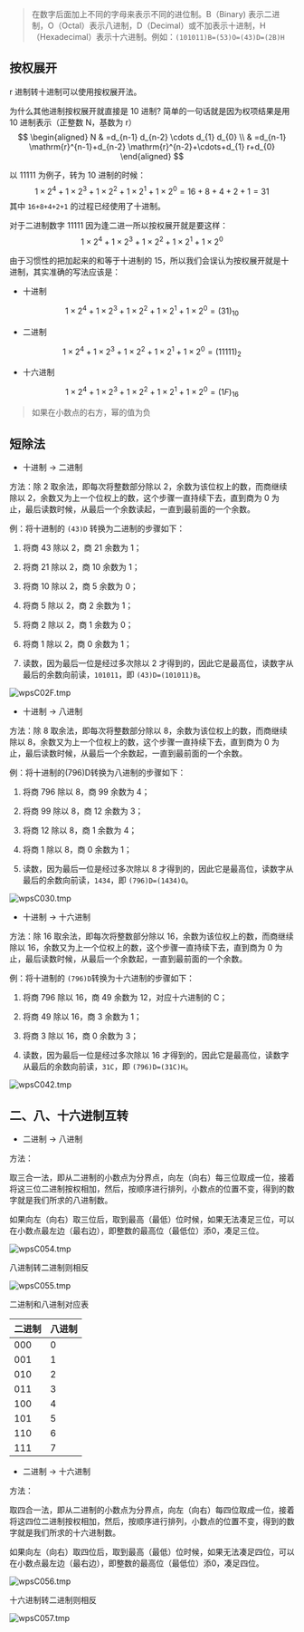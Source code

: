 > 在数字后面加上不同的字母来表示不同的进位制。B（Binary) 表示二进制，O（Octal）表示八进制，D（Decimal）或不加表示十进制，H（Hexadecimal）表示十六进制。例如：`(101011)B=(53)O=(43)D=(2B)H`

## 按权展开

r 进制转十进制可以使用按权展开法。

为什么其他进制按权展开就直接是 10 进制? 简单的一句话就是因为权项结果是用 10 进制表示（正整数 N，基数为 r）
$$
\begin{aligned}
N & =d_{n-1} d_{n-2} \cdots d_{1} d_{0} \\
& =d_{n-1} \mathrm{r}^{n-1}+d_{n-2} \mathrm{r}^{n-2}+\cdots+d_{1} r+d_{0}
\end{aligned}
$$

以 11111 为例子，转为 10 进制的时候：
$$
1 \times 2^{4}+1 \times 2^{3}+1 \times 2^{2}+1 \times 2^{1}+1 \times 2^{0}=16+8+4+2+1=31
$$
其中 `16+8+4+2+1` 的过程已经使用了十进制。

对于二进制数字 11111 因为逢二进一所以按权展开就是要这样：
$$
1 \times 2^{4}+1 \times 2^{3}+1 \times 2^{2}+1 \times 2^{1}+1 \times 2^{0}
$$

由于习惯性的把加起来的和等于十进制的 15，所以我们会误认为按权展开就是十进制，其实准确的写法应该是：

- 十进制


$$
1 \times 2^{4}+1 \times 2^{3}+1 \times 2^{2}+1 \times 2^{1}+1 \times 2^{0}=(31)_{10}
$$

- 二进制

$$
1 \times 2^{4}+1 \times 2^{3}+1 \times 2^{2}+1 \times 2^{1}+1 \times 2^{0}=(11111)_2
$$



- 十六进制

$$
1 \times 2^{4}+1 \times 2^{3}+1 \times 2^{2}+1 \times 2^{1}+1 \times 2^{0}=(1F)_{16}
$$

> 如果在小数点的右方，幂的值为负

## 短除法

- 十进制 → 二进制

方法：除 2 取余法，即每次将整数部分除以 2，余数为该位权上的数，而商继续除以 2，余数又为上一个位权上的数，这个步骤一直持续下去，直到商为 0 为止，最后读数时候，从最后一个余数读起，一直到最前面的一个余数。 

例：将十进制的 `(43)D` 转换为二进制的步骤如下：

1. 将商 43 除以 2，商 21 余数为 1；

2. 将商 21 除以 2，商 10 余数为 1；

3. 将商 10 除以 2，商 5 余数为 0；

4. 将商 5 除以 2，商 2 余数为 1；

5. 将商 2 除以 2，商 1 余数为 0； 

6. 将商 1 除以 2，商 0 余数为 1； 

7. 读数，因为最后一位是经过多次除以 2 才得到的，因此它是最高位，读数字从最后的余数向前读，`101011`，即 `(43)D=(101011)B`。

![wpsC02F.tmp](.assets/191446019539875.png)

- 十进制 → 八进制

方法：除 8 取余法，即每次将整数部分除以 8，余数为该位权上的数，而商继续除以 8，余数又为上一个位权上的数，这个步骤一直持续下去，直到商为 0 为止，最后读数时候，从最后一个余数起，一直到最前面的一个余数。

例：将十进制的(796)D转换为八进制的步骤如下：

1. 将商 796 除以 8，商 99 余数为 4；

2. 将商 99 除以 8，商 12 余数为 3；

3. 将商 12 除以 8，商 1 余数为 4；

4. 将商 1 除以 8，商 0 余数为 1；

5. 读数，因为最后一位是经过多次除以 8 才得到的，因此它是最高位，读数字从最后的余数向前读，`1434`，即 `(796)D=(1434)O`。

![wpsC030.tmp](.assets/191446033751877.png)

- 十进制 → 十六进制

方法：除 16 取余法，即每次将整数部分除以 16，余数为该位权上的数，而商继续除以 16，余数又为上一个位权上的数，这个步骤一直持续下去，直到商为 0 为止，最后读数时候，从最后一个余数起，一直到最前面的一个余数。

例：将十进制的 `(796)D`转换为十六进制的步骤如下：

1. 将商 796 除以 16，商 49 余数为 12，对应十六进制的 C；

2. 将商 49 除以 16，商 3 余数为 1；

3. 将商 3 除以 16，商 0 余数为 3；

4. 读数，因为最后一位是经过多次除以 16 才得到的，因此它是最高位，读数字从最后的余数向前读，`31C`，即 `(796)D=(31C)H`。

![wpsC042.tmp](.assets/191446083759737-20230209211827100.png)

## 二、八、十六进制互转

- 二进制 → 八进制

方法：

取三合一法，即从二进制的小数点为分界点，向左（向右）每三位取成一位，接着将这三位二进制按权相加，然后，按顺序进行排列，小数点的位置不变，得到的数字就是我们所求的八进制数。

如果向左（向右）取三位后，取到最高（最低）位时候，如果无法凑足三位，可以在小数点最左边（最右边），即整数的最高位（最低位）添0，凑足三位。

![wpsC054.tmp](.assets/191446144855271.png)

八进制转二进制则相反

![wpsC055.tmp](.assets/191446161888058.png)

二进制和八进制对应表

| 二进制 | 八进制 |
| ------ | ------ |
| 000    | 0      |
| 001    | 1      |
| 010    | 2      |
| 011    | 3      |
| 100    | 4      |
| 101    | 5      |
| 110    | 6      |
| 111    | 7      |

- 二进制 → 十六进制

方法：

取四合一法，即从二进制的小数点为分界点，向左（向右）每四位取成一位，接着将这四位二进制按权相加，然后，按顺序进行排列，小数点的位置不变，得到的数字就是我们所求的十六进制数。

如果向左（向右）取四位后，取到最高（最低）位时候，如果无法凑足四位，可以在小数点最左边（最右边），即整数的最高位（最低位）添0，凑足四位。

![wpsC056.tmp](.assets/191446173913759.png)

十六进制转二进制则相反

![wpsC057.tmp](.assets/191446194223347.png)
